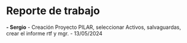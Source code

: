 # Reporte de trabajo

**- Sergio** - Creación Proyecto PILAR, seleccionar Activos, salvaguardas, crear el informe rtf y mgr. - 13/05/2024
